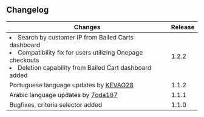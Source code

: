 ## Changelog ##

| Changes | Release |
| -- | -- |
| <li>Search by customer IP from Bailed Carts dashboard</li><li>Compatibility fix for users utilizing Onepage  checkouts</li><li>Deletion capability from Bailed Cart dashboard added | 1.2.2 |
| Portuguese language updates by [KEVAO28](https://github.com/KEVAO28) | 1.1.2 |
| Arabic language updates by [7oda187](https://github.com/7oda187) | 1.1.1 |
| Bugfixes, criteria selector added | 1.1.0 |
